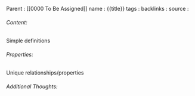 Parent : [[0000 To Be Assigned]]
name : {{title}}
tags : 
backlinks : 
source : 

###### Content:
Simple definitions

###### Properties:
Unique relationships/properties

###### Additional Thoughts:
